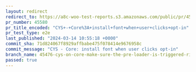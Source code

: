```yaml
---
layout: redirect
redirect_to: https://a8c-woo-test-reports.s3.amazonaws.com/public/pr/45580/e2e/index.html
pr_number: 45580
pr_title_encoded: "CYS+-+Core%3A+install+font+when+user+clicks+opt-in"
pr_test_type: e2e
last_published: "2024-03-14 10:55:18 +0000"
commit_sha: 71d824067f8929affbabe475f078414e9676958c
commit_message: "CYS - Core: install font when user clicks opt-in"
branch_name: 45476-cys-on-core-make-sure-the-pre-loader-is-triggered-right-after-the-user-clicks-on-the-opt-in-modal
passed: true
---
```

